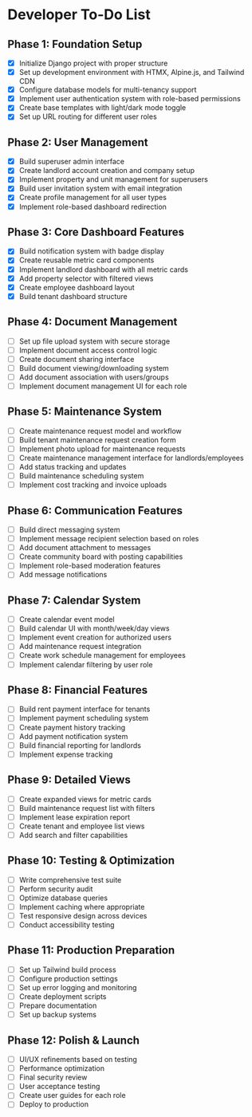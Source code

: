 # Developer To-Do List

## Phase 1: Foundation Setup

- [x] Initialize Django project with proper structure
- [x] Set up development environment with HTMX, Alpine.js, and Tailwind CDN
- [x] Configure database models for multi-tenancy support
- [x] Implement user authentication system with role-based permissions
- [x] Create base templates with light/dark mode toggle
- [x] Set up URL routing for different user roles

## Phase 2: User Management

- [x] Build superuser admin interface
- [x] Create landlord account creation and company setup
- [x] Implement property and unit management for superusers
- [x] Build user invitation system with email integration
- [x] Create profile management for all user types
- [x] Implement role-based dashboard redirection

## Phase 3: Core Dashboard Features

- [x] Build notification system with badge display
- [x] Create reusable metric card components
- [x] Implement landlord dashboard with all metric cards
- [x] Add property selector with filtered views
- [x] Create employee dashboard layout
- [x] Build tenant dashboard structure

## Phase 4: Document Management

- [ ] Set up file upload system with secure storage
- [ ] Implement document access control logic
- [ ] Create document sharing interface
- [ ] Build document viewing/downloading system
- [ ] Add document association with users/groups
- [ ] Implement document management UI for each role

## Phase 5: Maintenance System

- [ ] Create maintenance request model and workflow
- [ ] Build tenant maintenance request creation form
- [ ] Implement photo upload for maintenance requests
- [ ] Create maintenance management interface for landlords/employees
- [ ] Add status tracking and updates
- [ ] Build maintenance scheduling system
- [ ] Implement cost tracking and invoice uploads

## Phase 6: Communication Features

- [ ] Build direct messaging system
- [ ] Implement message recipient selection based on roles
- [ ] Add document attachment to messages
- [ ] Create community board with posting capabilities
- [ ] Implement role-based moderation features
- [ ] Add message notifications

## Phase 7: Calendar System

- [ ] Create calendar event model
- [ ] Build calendar UI with month/week/day views
- [ ] Implement event creation for authorized users
- [ ] Add maintenance request integration
- [ ] Create work schedule management for employees
- [ ] Implement calendar filtering by user role

## Phase 8: Financial Features

- [ ] Build rent payment interface for tenants
- [ ] Implement payment scheduling system
- [ ] Create payment history tracking
- [ ] Add payment notification system
- [ ] Build financial reporting for landlords
- [ ] Implement expense tracking

## Phase 9: Detailed Views

- [ ] Create expanded views for metric cards
- [ ] Build maintenance request list with filters
- [ ] Implement lease expiration report
- [ ] Create tenant and employee list views
- [ ] Add search and filter capabilities

## Phase 10: Testing & Optimization

- [ ] Write comprehensive test suite
- [ ] Perform security audit
- [ ] Optimize database queries
- [ ] Implement caching where appropriate
- [ ] Test responsive design across devices
- [ ] Conduct accessibility testing

## Phase 11: Production Preparation

- [ ] Set up Tailwind build process
- [ ] Configure production settings
- [ ] Set up error logging and monitoring
- [ ] Create deployment scripts
- [ ] Prepare documentation
- [ ] Set up backup systems

## Phase 12: Polish & Launch

- [ ] UI/UX refinements based on testing
- [ ] Performance optimization
- [ ] Final security review
- [ ] User acceptance testing
- [ ] Create user guides for each role
- [ ] Deploy to production 